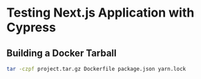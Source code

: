 # Testing Next.js Application with Cypress

## Building a Docker Tarball

```sh
tar -czpf project.tar.gz Dockerfile package.json yarn.lock
```
